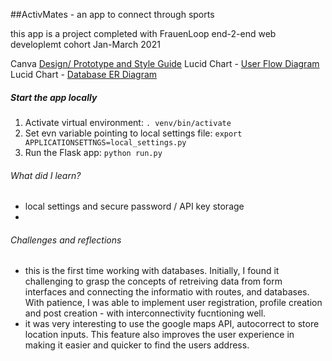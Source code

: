 ##ActivMates - an app to connect through sports 

this app is a project completed with FrauenLoop end-2-end web developlemt cohort Jan-March 2021 

Canva [Design/ Prototype and Style Guide](https://www.canva.com/design/DAEVXlzmXRM/Rrg_pX-BC3oKyAjXxPYjkQ/view?utm_content=DAEVXlzmXRM&utm_campaign=designshare&utm_medium=link&utm_source=publishsharelink)
Lucid Chart - [User Flow Diagram](https://lucid.app/lucidchart/invitations/accept/d87177c9-e05c-4a50-8a4d-d8f033d47cc6)
Lucid Chart - [Database ER Diagram ](https://lucid.app/lucidchart/invitations/accept/17227268-9646-4fd9-b794-4b4613432e88)


##### Start the app locally
1. Activate virtual environment:
  ```. venv/bin/activate```
2. Set evn variable pointing to local settings file:
  ```export APPLICATIONSETTNGS=local_settings.py```
3. Run the Flask app:
  ```python run.py```

###### What did I learn? 
- local settings and secure password / API key storage 
- 

###### Challenges and reflections 
- this is the first time working with databases. Initially, I found it challenging to grasp the concepts of retreiving data from form interfaces and connecting the informatio with routes, and databases. With patience, I was able to implement user registration, profile creation and post creation - with interconnectivity fucntioning well. 
- it was very interesting to use the google maps API, autocorrect to store location inputs. This feature also improves the user experience in making it easier and quicker to find the users address. 